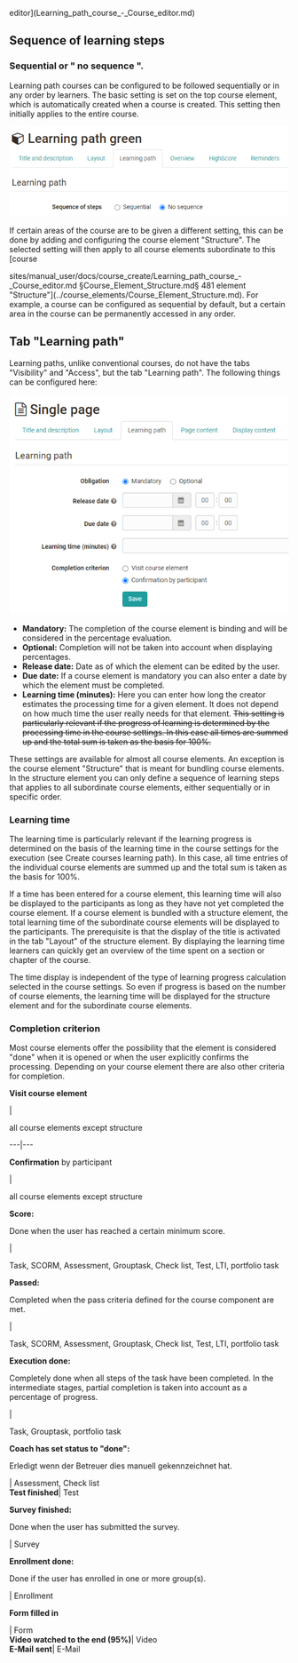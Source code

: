 editor](Learning_path_course_-_Course_editor.md)

## Sequence of learning steps

### Sequential or " no sequence ".

Learning path courses can be configured to be followed sequentially or in any
order by learners. The basic setting is set on the top course element, which
is automatically created when a course is created. This setting then initially
applies to the entire course.

![](assets/learning_path_structure.png)

If certain areas of the course are to be given a different setting, this can
be done by adding and configuring the course element "Structure". The selected
setting will then apply to all course elements subordinate to this [course

sites/manual_user/docs/course_create/Learning_path_course_-_Course_editor.md §Course_Element_Structure.md§ 481
element "Structure"](../course_elements/Course_Element_Structure.md). For example, a
course can be configured as sequential by default, but a certain area in the
course can be permanently accessed in any order.

## Tab "Learning path"

Learning paths, unlike conventional courses, do not have the tabs "Visibility"
and "Access", but the tab "Learning path". The following things can be
configured here:

![](assets/learning_path_single_page.png)

  *  **Mandatory:** The completion of the course element is binding and will be considered in the percentage evaluation.
  *  **Optional:** Completion will not be taken into account when displaying percentages.
  *  **Release date:** Date as of which the element can be edited by the user.
  *  **Due date:** If a course element is mandatory you can also enter a date by which the element must be completed.
  *  **Learning time (minutes):** Here you can enter how long the creator estimates the processing time for a given element. It does not depend on how much time the user really needs for that element. ~~This setting is particularly relevant if the progress of learning is determined by the processing time in the course settings. In this case all times are summed up and the total sum is taken as the basis for 100%.~~

These settings are available for almost all course elements. An exception is
the course element "Structure" that is meant for bundling course elements.  In
the structure element you can only define a sequence of learning steps that
applies to all subordinate course elements, either sequentially or in specific
order.

### Learning time

The learning time is particularly relevant if the learning progress is
determined on the basis of the learning time in the course settings for the
execution (see Create courses learning path). In this case, all time entries
of the individual course elements are summed up and the total sum is taken as
the basis for 100%.

If a time has been entered for a course element, this learning time will also
be displayed to the participants as long as they have not yet completed the
course element. If a course element is bundled with a structure element, the
total learning time of the subordinate course elements will be displayed to
the participants. The prerequisite is that the display of the title is
activated in the tab "Layout" of the structure element. By displaying the
learning time learners can quickly get an overview of the time spent on a
section or chapter of the course.

The time display is independent of the type of learning progress calculation
selected in the course settings. So even if progress is based on the number of
course elements, the learning time will be displayed for the structure element
and for the subordinate course elements.

### Completion criterion

Most course elements offer the possibility that the element is considered
"done" when it is opened or when the user explicitly confirms the processing.
Depending on your course element there are also other criteria for completion.

 **Visit course element**

|

all course elements except structure  
  
---|---  
  
 **Confirmation** by participant

|

all course elements except structure  
  
 **Score:**  

Done when the user has reached a certain minimum score.

|

Task, SCORM, Assessment, Grouptask, Check list, Test, LTI, portfolio task  
  
 **Passed:**

Completed when the pass criteria defined for the course component are met.

|

Task, SCORM, Assessment, Grouptask, Check list, Test, LTI, portfolio task  
  
 **Execution done:**

Completely done when all steps of the task have been completed. In the
intermediate stages, partial completion is taken into account as a percentage
of progress.

|

Task, Grouptask, portfolio task  
  
 **Coach has set status to "done":**

Erledigt wenn der Betreuer dies manuell gekennzeichnet hat.

| Assessment, Check list  
 **Test finished**|  Test  
  
 **Survey finished:**

Done when the user has submitted the survey.

| Survey  
  
 **Enrollment done:**

Done if the user has enrolled in one or more group(s).

| Enrollment  
  
 **Form filled in**

  

|  Form  
 **Video watched to the end (95%)**|  Video  
 **E-Mail sent**|  E-Mail

